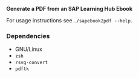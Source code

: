 **Generate a PDF from an SAP Learning Hub Ebook**

For usage instructions see `./sapebook2pdf --help`.

### Dependencies

 + GNU/Linux
 + `zsh`
 + `rsvg-convert`
 + `pdftk`
